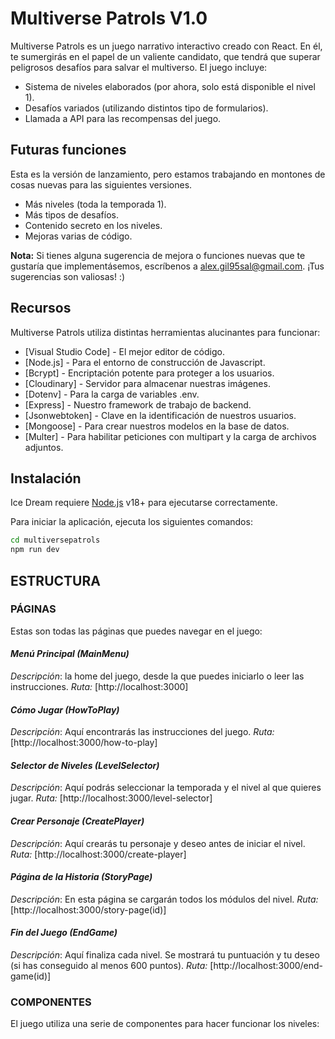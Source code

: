 # Multiverse Patrols V1.0

Multiverse Patrols es un juego narrativo interactivo creado con React. En él, te sumergirás en el papel de un valiente candidato, que tendrá que superar peligrosos desafíos para salvar el multiverso.
El juego incluye:

- Sistema de niveles elaborados (por ahora, solo está disponible el nivel 1).
- Desafíos variados (utilizando distintos tipo de formularios).
- Llamada a API para las recompensas del juego.

## Futuras funciones

Esta es la versión de lanzamiento, pero estamos trabajando en montones de cosas nuevas para las siguientes versiones.
- Más niveles (toda la temporada 1).
- Más tipos de desafíos.
- Contenido secreto en los niveles.
- Mejoras varias de código.

**Nota:** Si tienes alguna sugerencia de mejora o funciones nuevas que te gustaría que implementásemos, escríbenos a alex.gil95sal@gmail.com. ¡Tus sugerencias son valiosas! :)


## Recursos

Multiverse Patrols utiliza distintas herramientas alucinantes para funcionar:

- [Visual Studio Code] - El mejor editor de código.
- [Node.js] - Para el entorno de construcción de Javascript.
- [Bcrypt] - Encriptación potente para proteger a los usuarios.
- [Cloudinary] - Servidor para almacenar nuestras imágenes.
- [Dotenv] - Para la carga de variables .env.
- [Express] - Nuestro framework de trabajo de backend.
- [Jsonwebtoken] - Clave en la identificación de nuestros usuarios.
- [Mongoose] - Para crear nuestros modelos en la base de datos.
- [Multer] - Para habilitar peticiones con multipart y la carga de archivos adjuntos.


## Instalación

Ice Dream requiere [Node.js](https://nodejs.org/) v18+ para ejecutarse correctamente.

Para iniciar la aplicación, ejecuta los siguientes comandos:

```sh
cd multiversepatrols
npm run dev
```


## ESTRUCTURA

### PÁGINAS

Estas son todas las páginas que puedes navegar en el juego:

#### *Menú Principal (MainMenu)*

  *Descripción*: la home del juego, desde la que puedes iniciarlo o leer las instrucciones.
  *Ruta:* [http://localhost:3000]
  
#### *Cómo Jugar (HowToPlay)*

  *Descripción*: Aquí encontrarás las instrucciones del juego.
  *Ruta:* [http://localhost:3000/how-to-play]
  
#### *Selector de Niveles (LevelSelector)*

  *Descripción*: Aquí podrás seleccionar la temporada y el nivel al que quieres jugar.
  *Ruta:* [http://localhost:3000/level-selector]
  
#### *Crear Personaje (CreatePlayer)*

  *Descripción*: Aquí crearás tu personaje y deseo antes de iniciar el nivel.
  *Ruta:* [http://localhost:3000/create-player]
  
#### *Página de la Historia (StoryPage)*

  *Descripción*: En esta página se cargarán todos los módulos del nivel.
  *Ruta:* [http://localhost:3000/story-page(id)]
  
#### *Fin del Juego (EndGame)*

  *Descripción*: Aquí finaliza cada nivel. Se mostrará tu puntuación y tu deseo (si has conseguido al menos 600 puntos).
  *Ruta:* [http://localhost:3000/end-game(id)]

### COMPONENTES

El juego utiliza una serie de componentes para hacer funcionar los niveles:
